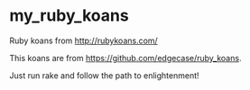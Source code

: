my_ruby_koans
=============

Ruby koans from http://rubykoans.com/

This koans are from https://github.com/edgecase/ruby_koans.

Just run rake and follow the path to enlightenment!
